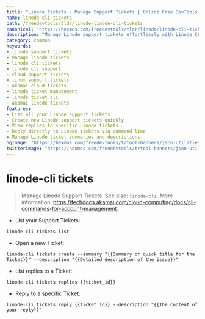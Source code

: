 ```yaml
---
title: "Linode Tickets - Manage Support Tickets | Online Free DevTools by Hexmos"
name: linode-cli-tickets
path: /freedevtools/tldr/linode/linode-cli-tickets
canonical: "https://hexmos.com/freedevtools/tldr/linode/linode-cli-tickets/"
description: "Manage Linode support tickets effortlessly with Linode CLI. Create, list, and reply to tickets. Free online tool, no registration required."
category: common
keywords:
- linode support tickets
- manage linode tickets
- linode cli tickets
- linode cli support
- cloud support tickets
- linux support tickets
- akamai cloud tickets
- linode ticket management
- linode ticket cli
- akamai linode tickets
features:
- List all your Linode support tickets
- Create new Linode support tickets quickly
- View replies to specific Linode tickets
- Reply directly to Linode tickets via command line
- Manage Linode ticket summaries and descriptions
ogImage: "https://hexmos.com/freedevtools/t/tool-banners/json-utilities-banner.png"
twitterImage: "https://hexmos.com/freedevtools/t/tool-banners/json-utilities-banner.png"
---
```


# linode-cli tickets

> Manage Linode Support Tickets.
> See also: `linode-cli`.
> More information: <https://techdocs.akamai.com/cloud-computing/docs/cli-commands-for-account-management>.

- List your Support Tickets:

`linode-cli tickets list`

- Open a new Ticket:

`linode-cli tickets create --summary "{{Summary or quick title for the Ticket}}" --description "{{Detailed description of the issue}}"`

- List replies to a Ticket:

`linode-cli tickets replies {{ticket_id}}`

- Reply to a specific Ticket:

`linode-cli tickets reply {{ticket_id}} --description "{{The content of your reply}}"`
